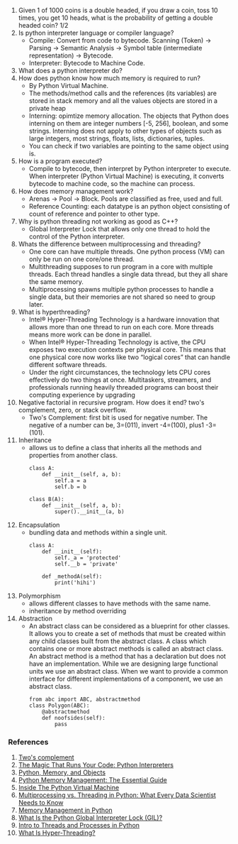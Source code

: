 1. Given 1 of 1000 coins is a double headed, if you draw a coin, toss 10 times, you get 10 heads, what is the probability of getting a double headed coin? 1/2
2. Is python interpreter language or compiler language?
    - Compile: Convert from code to bytecode. Scanning (Token) -> Parsing -> Semantic Analysis -> Symbol table (intermediate representation) -> Bytecode.
    - Interpreter: Bytecode to Machine Code.
3. What does a python interpreter do?
4. How does python know how much memory is required to run?
    - By Python Virtual Machine.
    - The methods/method calls and the references (its variables) are stored in stack memory and all the values objects are stored in a private heap
    - Interning: opimtize memory allocation.  The objects that Python does interning on them are integer numbers [-5, 256], boolean, and some strings. Interning does not apply to other types of objects such as large integers, most strings, floats, lists, dictionaries, tuples.
    - You can check if two variables are pointing to the same object using is.
5. How is a program executed?
    - Compile to bytecode, then interpret by Python interpreter to execute. When interpreter (Python Virtual Machine) is executing, it converts bytecode to machine code, so the machine can process.
6. How does memory management work?
    - Arenas -> Pool -> Block. Pools are classified as free, used and full.
    - Reference Counting: each datatype is an python object consisting of count of reference and pointer to other type. 
7. Why is python threading not working as good as C++?
    - Global Interpreter Lock that allows only one thread to hold the control of the Python interpreter.
8. Whats the difference between multiprocessing and threading?
    - One core can have multiple threads. One python process (VM) can only be run on one core/one thread. 
    - Multithreading supposes to run program in a core with multiple threads. Each thread handles a single data thread, but they all share the same memory.
    - Multiprocessing spawns multiple python processes to handle a single data, but their memories are not shared so need to group later. 
9. What is hyperthreading?
    - Intel® Hyper-Threading Technology is a hardware innovation that allows more than one thread to run on each core. More threads means more work can be done in parallel.
    - When Intel® Hyper-Threading Technology is active, the CPU exposes two execution contexts per physical core. This means that one physical core now works like two “logical cores” that can handle different software threads.
    - Under the right circumstances, the technology lets CPU cores effectively do two things at once. Multitaskers, streamers, and professionals running heavily threaded programs can boost their computing experience by upgrading
10. Negative factorial in recursive program. How does it end? two's complement, zero, or stack overflow.
    - Two's Complement: first bit is used for negative number. The negative of a number can be, 3=(011), invert -4=(100), plus1 -3=(101).
11. Inheritance
    - allows us to define a class that inherits all the methods and properties from another class.
        ```
        class A:
            def __init__(self, a, b):
                self.a = a
                self.b = b
        
        class B(A):
            def __init__(self, a, b):
                super().__init__(a, b)
        ```
12. Encapsulation
    -  bundling data and methods within a single unit.
        ```
        class A:
            def __init__(self):
                self._a = 'protected'
                self.__b = 'private'
            
            def _methodA(self):
                print('hihi')
        ```
13. Polymorphism
    - allows different classes to have methods with the same name.
    - inheritance by method overriding
14. Abstraction
    - An abstract class can be considered as a blueprint for other classes. It allows you to create a set of methods that must be created within any child classes built from the abstract class. A class which contains one or more abstract methods is called an abstract class. An abstract method is a method that has a declaration but does not have an implementation. While we are designing large functional units we use an abstract class. When we want to provide a common interface for different implementations of a component, we use an abstract class. 
        ```
        from abc import ABC, abstractmethod
        class Polygon(ABC):
            @abstractmethod
            def noofsides(self):
                pass
        ```
    
### References
1. [Two's complement](https://en.wikipedia.org/wiki/Two%27s_complement)
2. [The Magic That Runs Your Code: Python Interpreters](https://www.codingdojo.com/blog/interpreters-run-python-code)
3. [Python, Memory, and Objects](https://towardsdatascience.com/python-memory-and-objects-e7bec4a2845)
4. [Python Memory Management: The Essential Guide](https://scoutapm.com/blog/python-memory-management)
5. [Inside The Python Virtual Machine](https://leanpub.com/insidethepythonvirtualmachine/read#leanpub-auto-interpreter-and-thread-states)
6. [Multiprocessing vs. Threading in Python: What Every Data Scientist Needs to Know](https://blog.floydhub.com/multiprocessing-vs-threading-in-python-what-every-data-scientist-needs-to-know/)
7. [Memory Management in Python](https://realpython.com/python-memory-management/)
8. [What Is the Python Global Interpreter Lock (GIL)?](https://realpython.com/python-gil/)
9. [Intro to Threads and Processes in Python](https://medium.com/@bfortuner/python-multithreading-vs-multiprocessing-73072ce5600b)
10. [What Is Hyper-Threading?](https://www.intel.co.uk/content/www/uk/en/gaming/resources/hyper-threading.html)